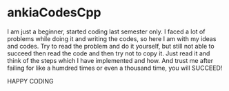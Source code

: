 # ankiaCodesCpp
I am just a beginner, started coding last semester only. I faced a lot of problems while doing it and writing the codes, so here I am with my ideas and codes.
Try to read the problem and do it yourself, but still not able to succeed then read the code and then try not to copy it. 
Just read it and think of the steps which I have implemented and how.
And trust me after failing for like a humdred times or even a thousand time, you will SUCCEED!

HAPPY CODING
